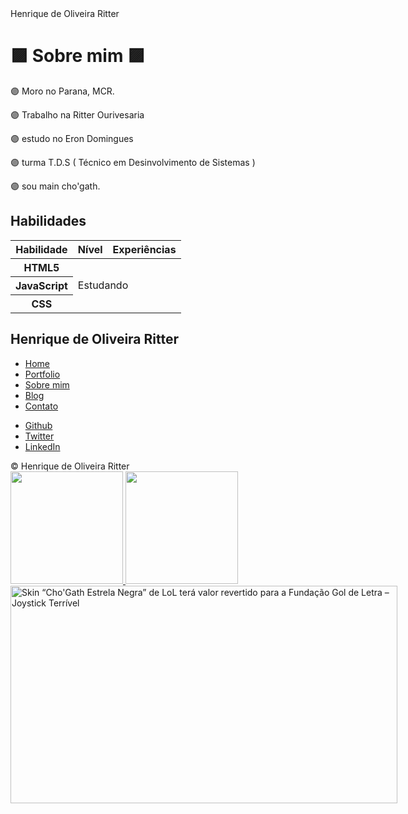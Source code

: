 <!DOCTYPE html>
<html>
<head>
    <meta charset="utf-8">
    Henrique de Oliveira Ritter
    <link rel="icon" href="imagens/favicon.png">
    <link rel="stylesheet" href="css/reset.css">
    <link rel="stylesheet" href="css/site.css">
    <link rel="stylesheet" href="css/bio.css">
    <link rel="stylesheet" href="http://fonts.googleapis.com/css?family=Crimson+Text:400,400italic,600">
    <link rel="stylesheet" href="http://fonts.googleapis.com/css?family=Open+Sans+Condensed:700">
</head>
<body>
    <main>
        <h1 class="titulo-principal">🟪 Sobre mim 🟪</h1>
        <div class="container">
            <p>🟣 Moro no Parana, MCR.</p>
            <p>🟣 Trabalho na Ritter Ourivesaria</p>
<p>🟣 estudo no Eron Domingues</p>
<p>🟣 turma T.D.S ( Técnico em Desinvolvimento de Sistemas )</p>
<p>🟣 sou main cho'gath.</p>
           <h2 class="subtitulo-texto">Habilidades</h2>
            <table class="habilidades">
                <thead>
                    <tr>
                        <th>Habilidade</th>
                        <th>Nível</th>
                        <th>Experiências</th>
                    </tr>
                </thead>
                <tbody>
                    <tr>
                        <th>HTML5</th>
                        <td colspan="2" rowspan="3">Estudando</td>
                    </tr>
                    <tr>
                        <th>JavaScript</th>
                    </tr>
                    <tr>
                        <th>CSS</th>
                    </tr>
                </tbody>
            </table>
        </div>
    </main>
    <aside class="navegacao-site">
        <h1>Henrique de Oliveira Ritter</h1>
        <nav>
            <ul>
                <li><a href="index.html">Home</a></li>
                <li><a href="portfolio.html">Portfolio</a></li>
                <li><a href="bio.html">Sobre mim</a></li>
                <li><a href="blog.html">Blog</a></li>
                <li><a href="contato.html">Contato</a></li>
            </ul>
        </nav>
        <ul class="icones-redes-sociais">
            <li>
                <a href="https://github.com/HenriqueMonoCHO" class="github" data-tooltip="Veja meus projetos opensource">
                    Github
                </a>
            </li>
            <li>
                <a href="https://twitter.com/joaodasilva" class="twitter" data-tooltip="Siga-me no Twitter">
                    Twitter
                </a>
            </li>
            <li>
                <a href="https://br.linkedin.com/pub/joão-da-silva/32/4/508" class="linkedin" data-tooltip="Veja meu currículo">
                    LinkedIn
                </a>
            </li>
        </ul>
    </aside>
    <footer class="rodape-pagina">
        &copy; Henrique de Oliveira Ritter
    </footer>
    <div>
<a href="https://github.com/HenriqueMonoCHO">
<img loading="lazy" height="180em" src="https://github-readme-stats.vercel.app/api/top-langs/?username=HenriqueMonoCHO&layout=compact&langs_count=7&theme=dracula"/>
<img loading="lazy" height="180em" src="https://github-readme-stats.vercel.app/api?username=HenriqueMonoCHO&show_icons=true&theme=dracula&include_all_commits=true&count_private=true"/>
</div>
</body>
</html>
<img src="https://joystickterrivel.com.br/wp-content/uploads/2018/07/LoL-Skin-Estrela-Negra.jpg" jsaction="VQAsE" class="sFlh5c pT0Scc iPVvYb" style="max-width: 1920px; height: 348px; margin: 0px; width: 619px;" alt="Skin “Cho'Gath Estrela Negra” de LoL terá valor revertido para a Fundação  Gol de Letra – Joystick Terrível" jsname="kn3ccd" aria-hidden="false">
